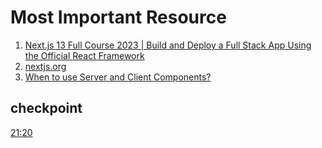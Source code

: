 # Most Important Resource

1. [Next.js 13 Full Course 2023 | Build and Deploy a Full Stack App Using the Official React Framework]([https://](https://youtu.be/wm5gMKuwSYk))
2. [nextjs.org]([https://](https://nextjs.org/))
3. [When to use Server and Client Components?]([https://](https://nextjs.org/docs/getting-started/react-essentials#when-to-use-server-and-client-components))

## checkpoint

[21:20]([https://](https://youtu.be/wm5gMKuwSYk?t=1280))
